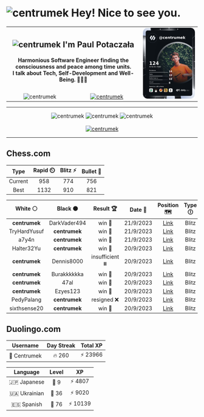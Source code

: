 <h1>
  <img
    src="https://emojis.slackmojis.com/emojis/images/1531849430/4246/blob-sunglasses.gif"
    width="30"
    alt="centrumek"
  />
  Hey! Nice to see you.
</h1>

<table>
  <tbody>
    <tr>
      <td align="center" width="70%" colspan="2">
        <h2>
          <img
            src="https://raw.githubusercontent.com/MartinHeinz/MartinHeinz/master/wave.gif"
            width="30px"
            alt="centrumek"
          />
          I'm Paul Potaczała
        </h2>
        <h4>
          Harmonious Software Engineer finding the consciousness and peace among time units.
          <br/>
          I talk about Tech, Self-Development and Well-Being. 🌿🧘🚀
        </h4>
      </td>
      <td width="30%" rowspan="2">
        <a href="https://app.daily.dev/centrumek">
          <img
            src="./devcard.png"
            alt="centrumek"
          />
        </a>
      </td>
    </tr>
    <tr align="center">
      <td>
        <img
          src="https://komarev.com/ghpvc/?username=centrumek&label=visitors&color=0e75b6&style=flat"
          alt="centrumek"
        >
      </td>
      <td>
        <a href="https://stackoverflow.com/users/14496012/centrumek">
          <img
            src="https://stackoverflow.com/users/flair/14496012.png?theme=dark"
            alt="centrumek"
          >
        </a>
      </td>
    </tr>
  </tbody>
</table>

---
<div align="center">
  <img 
    src="https://github-readme-stats.vercel.app/api?username=centrumek&show_icons=true&count_private=true&theme=darcula&hide_border=true&hide=issues,contribs&bg_color=00000000"
    alt="centrumek"
  />
  <img
    src="https://github-readme-stats.vercel.app/api/top-langs/?username=centrumek&layout=compact&hide_border=true&theme=darcula&bg_color=00000000&langs_count=6&exclude_repo=air-statistic-app"
    alt="centrumek"
  />
  <img 
    src="https://github-readme-streak-stats.herokuapp.com?user=centrumek&theme=darcula&hide_border=true&background=FFFFFF00"
    alt="centrumek"
  />
  <br/>
  <br/>
  <a href="https://www.buymeacoffee.com/centrumek">
    <img
      src="https://cdn.buymeacoffee.com/buttons/v2/default-orange.png"
      height="50"
      width="210"
      alt="centrumek"
    />
  </a>
</div>

---

## Chess.com

<div align="center">
<!--START_SECTION:chessStats-->
<!-- Automatically generated with https://github.com/Balastrong/chess-stats-action -->

| Type | Rapid ⏲️ | Blitz ⚡ | Bullet 🔫 |
|:---:|:---:|:---:|:---:|
| Current | 958 | 774 | 756 |
| Best | 1132 | 910 | 821 |

| White ⚪ | Black ⚫ | Result 🏆 | Date 📅 | Position 🗺️ | Type 🕕 |
|:---:|:---:|:---:|:---:|:---:|:---:|
| **centrumek** | DarkVader494 | win 🥇 | 21/9/2023 | <a href="http://www.ee.unb.ca/cgi-bin/tervo/fen.pl?select=4k3/1R6/1p2N1p1/2b1p2p/4P2P/5K2/2r2P2/8 b - -">Link</a> | Blitz |
| TryHardYusuf | **centrumek** | win 🥇 | 21/9/2023 | <a href="http://www.ee.unb.ca/cgi-bin/tervo/fen.pl?select=r3q3/p4k1p/6p1/6B1/3b2n1/8/PP1N1PPP/R5K1 w - -">Link</a> | Blitz |
| a7y4n | **centrumek** | win 🥇 | 21/9/2023 | <a href="http://www.ee.unb.ca/cgi-bin/tervo/fen.pl?select=rn1q1b2/pp3k1p/2p3pB/3p4/4p3/2NP1P2/PPP3BP/R5K1 w - -">Link</a> | Blitz |
| Halter32Yu | **centrumek** | win 🥇 | 20/9/2023 | <a href="http://www.ee.unb.ca/cgi-bin/tervo/fen.pl?select=r7/Qp2kp1p/1P1p4/8/2Pp4/5P2/P1q3rP/2K5 w - -">Link</a> | Blitz |
| **centrumek** | Dennis8000 | insufficient ⏸️ | 20/9/2023 | <a href="http://www.ee.unb.ca/cgi-bin/tervo/fen.pl?select=8/7K/8/3k4/8/8/8/8 b - -">Link</a> | Blitz |
| **centrumek** | Burakkkkkka | win 🥇 | 20/9/2023 | <a href="http://www.ee.unb.ca/cgi-bin/tervo/fen.pl?select=4r1r1/R4R1p/k1p5/2Q1p3/4N2P/1P4P1/1P6/6K1 b - -">Link</a> | Blitz |
| **centrumek** | 47al | win 🥇 | 20/9/2023 | <a href="http://www.ee.unb.ca/cgi-bin/tervo/fen.pl?select=8/1p6/5pk1/2B3p1/8/1r4P1/2r2PKP/4R3 b - -">Link</a> | Blitz |
| **centrumek** | Ezyes123 | win 🥇 | 20/9/2023 | <a href="http://www.ee.unb.ca/cgi-bin/tervo/fen.pl?select=r1bqkbnr/ppp2ppp/8/3pn3/5P2/2N1P3/PPP3PP/R1BQKBNR b KQkq f3">Link</a> | Blitz |
| PedyPalang | **centrumek** | resigned ❌ | 20/9/2023 | <a href="http://www.ee.unb.ca/cgi-bin/tervo/fen.pl?select=rnb1k2r/3q1p2/p2p1N1p/1pp5/4P3/5Q2/PPP2PPP/R3KB1R b KQkq -">Link</a> | Blitz |
| sixthsense20 | **centrumek** | win 🥇 | 20/9/2023 | <a href="http://www.ee.unb.ca/cgi-bin/tervo/fen.pl?select=r7/pp6/1kp3b1/8/4N2P/1B3Pp1/PK6/8 w - -">Link</a> | Blitz |

<!--END_SECTION:chessStats-->
</div>

## Duolingo.com

<div align="center">
<!--START_SECTION:duolingoStats-->
<!-- Automatically generated with https://github.com/centrumek/duolingo-readme-stats-->

| Username | Day Streak | Total XP |
|:---:|:---:|:---:|
| 👤 Centrumek | 🔥 260 | ⚡ 23966 |

| Language | Level | XP |
|:---:|:---:|:---:|
| 🇯🇵 Japanese | 👑 9 | ⚡ 4807 |
| 🇺🇦 Ukrainian | 👑 36 | ⚡ 9020 |
| 🇪🇸 Spanish | 👑 76 | ⚡ 10139 |

<!--END_SECTION:duolingoStats-->
</div>
<!--
**centrumek/centrumek** is a ✨ _special_ ✨ repository because its `README.md` (this file) appears on your GitHub profile.

Here are some ideas to get you started:

- 🔭 I’m currently working on ...
- 🌱 I’m currently learning ...
- 👯 I’m looking to collaborate on ...
- 🤔 I’m looking for help with ...
- 💬 Ask me about ...
- 📫 How to reach me: ...
- 😄 Pronouns: ...
- ⚡ Fun fact: ...
-->
